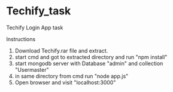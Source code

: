 # Techify_task
Techify Login App task

 Instructions
  1. Download Techify.rar file and extract.
  2. start cmd and got to extracted directory and run "npm install"
  3. start mongodb server with Database "admin" and collection "Usermaster" 
  4. in same directory from cmd run "node app.js"
  5. Open browser and visit "localhost:3000"  
  
